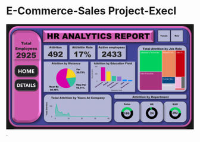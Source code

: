 # E-Commerce-Sales Project-Execl

![Image Alt](https://github.com/Deepak-raj11/HR_Analytics-PowerBi-Project/blob/main/HR%20ANALYTICS%20IMG1.png?raw=true). 
